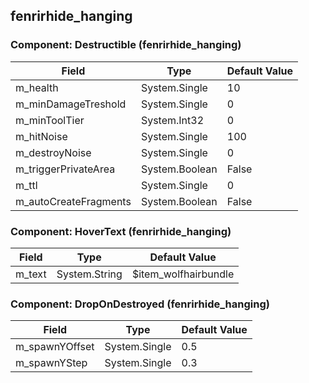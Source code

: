 ## fenrirhide_hanging

### Component: Destructible (fenrirhide_hanging)

|Field|Type|Default Value|
|-----|----|-------------|
|m_health|System.Single|10|
|m_minDamageTreshold|System.Single|0|
|m_minToolTier|System.Int32|0|
|m_hitNoise|System.Single|100|
|m_destroyNoise|System.Single|0|
|m_triggerPrivateArea|System.Boolean|False|
|m_ttl|System.Single|0|
|m_autoCreateFragments|System.Boolean|False|

### Component: HoverText (fenrirhide_hanging)

|Field|Type|Default Value|
|-----|----|-------------|
|m_text|System.String|$item_wolfhairbundle|

### Component: DropOnDestroyed (fenrirhide_hanging)

|Field|Type|Default Value|
|-----|----|-------------|
|m_spawnYOffset|System.Single|0.5|
|m_spawnYStep|System.Single|0.3|

